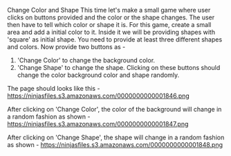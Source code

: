 Change Color and Shape
This time let's make a small game where user clicks on buttons provided and the color or the shape changes. The user then have to tell which color or shape it is.
For this game, create a small area and add a initial color to it. Inside it we will be providing shapes with 'square' as initial shape.
You need to provide at least three different shapes and colors.
Now provide two buttons as -
1. 'Change Color' to change the background color.
2. 'Change Shape' to change the shape.
Clicking on these buttons should change the color background color and shape randomly.


The page should looks like this -
https://ninjasfiles.s3.amazonaws.com/0000000000001846.png

After clicking on 'Change Color', the color of the background will change in a random fashion as shown -
https://ninjasfiles.s3.amazonaws.com/0000000000001847.png


After clicking on 'Change Shape', the shape will change in a random fashion as shown -
https://ninjasfiles.s3.amazonaws.com/0000000000001848.png